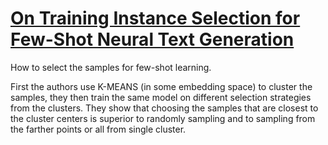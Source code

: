 # [On Training Instance Selection for Few-Shot Neural Text Generation](https://aclanthology.org/2021.acl-short.2.pdf)

How to select the samples for few-shot learning.

First the authors use K-MEANS (in some embedding space) to cluster the samples, they then train the same model on different selection strategies from the clusters. They show that choosing the samples that are closest to the cluster centers is superior to randomly sampling and to sampling from the farther points or all from single cluster.

